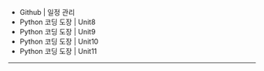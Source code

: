 - Github | 일정 관리
- Python 코딩 도장 | Unit8
- Python 코딩 도장 | Unit9
- Python 코딩 도장 | Unit10
- Python 코딩 도장 | Unit11
---
